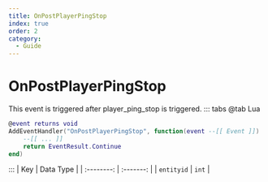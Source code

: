```yaml
---
title: OnPostPlayerPingStop
index: true
order: 2
category:
  - Guide
---
```


# OnPostPlayerPingStop
This event is triggered after player_ping_stop is triggered.
::: tabs
@tab Lua
```lua
@event returns void
AddEventHandler("OnPostPlayerPingStop", function(event --[[ Event ]])
    --[[ ... ]]
    return EventResult.Continue
end)
```

:::
|     Key    | Data Type |
| :--------: | :-------: |
| `entityid` |   `int`   |